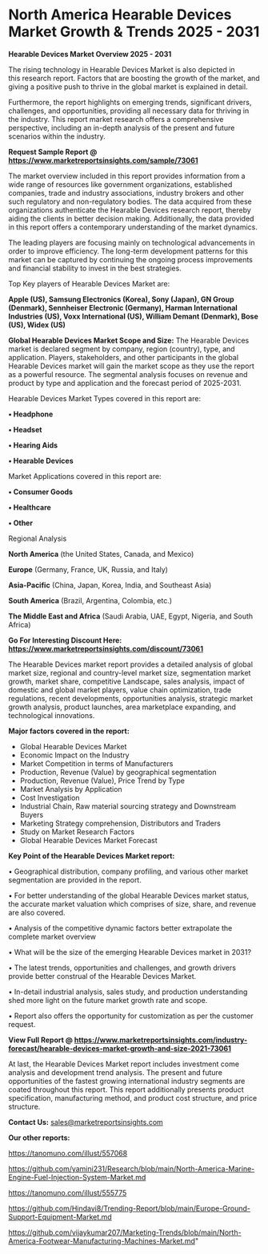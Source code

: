 # North America Hearable Devices Market Growth & Trends 2025 - 2031

<Strong> Hearable Devices Market Overview 2025 - 2031</strong>

The rising technology in Hearable Devices Market is also depicted in this research report. Factors that are boosting the growth of the market, and giving a positive push to thrive in the global market is explained in detail.

Furthermore, the report highlights on emerging trends, significant drivers, challenges, and opportunities, providing all necessary data for thriving in the industry. This report market research offers a comprehensive perspective, including an in-depth analysis of the present and future scenarios within the industry.

<strong>Request Sample Report @ <a href=https://www.marketreportsinsights.com/sample/73061>https://www.marketreportsinsights.com/sample/73061</a></strong>

The market overview included in this report provides information from a wide range of resources like government organizations, established companies, trade and industry associations, industry brokers and other such regulatory and non-regulatory bodies. The data acquired from these organizations authenticate the Hearable Devices research report, thereby aiding the clients in better decision making. Additionally, the data provided in this report offers a contemporary understanding of the market dynamics.

The leading players are focusing mainly on technological advancements in order to improve efficiency. The long-term development patterns for this market can be captured by continuing the ongoing process improvements and financial stability to invest in the best strategies.

Top Key players of Hearable Devices Market are:

<strong>Apple (US), Samsung Electronics (Korea), Sony (Japan), GN Group (Denmark), Sennheiser Electronic (Germany), Harman International Industries (US), Voxx International (US), William Demant (Denmark), Bose (US), Widex (US)</strong>

<strong><b>Global Hearable Devices Market Scope and Size:</b></strong>
The Hearable Devices market is declared segment by company, region (country), type, and application. Players, stakeholders, and other participants in the global Hearable Devices market will gain the market scope as they use the report as a powerful resource. The segmental analysis focuses on revenue and product by type and application and the forecast period of 2025-2031.

Hearable Devices Market Types covered in this report are:

<strong>• Headphone

• Headset

• Hearing Aids

• Hearable Devices</strong>

Market Applications covered in this report are:

<strong>• Consumer Goods

• Healthcare

• Other</strong> 

Regional Analysis

<strong>North America</strong> (the United States, Canada, and Mexico)

<strong>Europe</strong> (Germany, France, UK, Russia, and Italy)

<strong>Asia-Pacific</strong> (China, Japan, Korea, India, and Southeast Asia)

<strong>South America</strong> (Brazil, Argentina, Colombia, etc.)

<strong>The Middle East and Africa</strong> (Saudi Arabia, UAE, Egypt, Nigeria, and South Africa)

<strong>Go For Interesting Discount Here: <a href=https://www.marketreportsinsights.com/discount/73061>https://www.marketreportsinsights.com/discount/73061</a></strong>

The Hearable Devices market report provides a detailed analysis of global market size, regional and country-level market size, segmentation market growth, market share, competitive Landscape, sales analysis, impact of domestic and global market players, value chain optimization, trade regulations, recent developments, opportunities analysis, strategic market growth analysis, product launches, area marketplace expanding, and technological innovations.

<strong><b>Major factors covered in the report:</b></strong>
<ul>
  <li>Global Hearable Devices Market </li>
  <li>Economic Impact on the Industry</li>
  <li>Market Competition in terms of Manufacturers</li>
  <li>Production, Revenue (Value) by geographical segmentation</li>
  <li>Production, Revenue (Value), Price Trend by Type</li>
  <li>Market Analysis by Application</li>
  <li>Cost Investigation</li>
  <li>Industrial Chain, Raw material sourcing strategy and Downstream Buyers</li>
  <li>Marketing Strategy comprehension, Distributors and Traders</li>
  <li>Study on Market Research Factors</li>
  <li>Global Hearable Devices Market Forecast</li>
</ul>

<strong><b>Key Point of the Hearable Devices Market report:</b></strong>

• Geographical distribution, company profiling, and various other market segmentation are provided in the report.

• For better understanding of the global Hearable Devices market status, the accurate market valuation which comprises of size, share, and revenue are also covered.

• Analysis of the competitive dynamic factors better extrapolate the complete market overview

• What will be the size of the emerging Hearable Devices market in 2031?

• The latest trends, opportunities and challenges, and growth drivers provide better construal of the Hearable Devices Market.

• In-detail industrial analysis, sales study, and production understanding shed more light on the future market growth rate and scope.

• Report also offers the opportunity for customization as per the customer request.

<strong><b>View Full Report @ <a href=https://www.marketreportsinsights.com/industry-forecast/hearable-devices-market-growth-and-size-2021-73061>https://www.marketreportsinsights.com/industry-forecast/hearable-devices-market-growth-and-size-2021-73061</a></b></strong>


At last, the Hearable Devices Market report includes investment come analysis and development trend analysis. The present and future opportunities of the fastest growing international industry segments are coated throughout this report. This report additionally presents product specification, manufacturing method, and product cost structure, and price structure.

<strong>Contact Us:</strong>
sales@marketreportsinsights.com

<strong>Our other reports:</strong>

<a href=https://tanomuno.com/illust/557068>https://tanomuno.com/illust/557068</a>

<a href=https://github.com/yamini231/Research/blob/main/North-America-Marine-Engine-Fuel-Injection-System-Market.md>https://github.com/yamini231/Research/blob/main/North-America-Marine-Engine-Fuel-Injection-System-Market.md</a>

<a href=https://tanomuno.com/illust/555775>https://tanomuno.com/illust/555775</a>

<a href=https://github.com/Hindavi8/Trending-Report/blob/main/Europe-Ground-Support-Equipment-Market.md>https://github.com/Hindavi8/Trending-Report/blob/main/Europe-Ground-Support-Equipment-Market.md</a>

<a href=https://github.com/vijaykumar207/Marketing-Trends/blob/main/North-America-Footwear-Manufacturing-Machines-Market.md>https://github.com/vijaykumar207/Marketing-Trends/blob/main/North-America-Footwear-Manufacturing-Machines-Market.md</a>"
